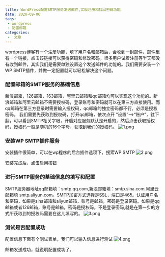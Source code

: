 ```yaml
---
title: WordPress配置SMTP服务发送邮件,实现注册和找回密码功能
date: 2020-09-06
tags:
 - wordpress
 - 配置邮箱
categories:
 -  文章
---
```


wordpress博客有一个注册功能，填了用户名和邮箱后，会收到一封邮件，邮件里有一个链接，点击该链接可以获得密码和修改密码。很多用户试着注册等半天都没有收到邮件，其实我们是需要单独设置这个发送邮件的功能的。我们需要安装一个WP SMTP插件，并做一定配置就可以轻松解决这个问题。

### 配置邮箱的SMTP服务的基础信息

新浪邮箱，126邮箱，163邮箱，阿里云邮箱和qq邮箱均可以实现这个功能的。新浪邮箱和阿里云邮箱不需要授权码，登录账号和密码就可以在第三方直接使用。而qq邮箱在第三方登录时需要输入授权码，qq邮箱的独立密码都不行，必须是授权密码。 我们需要先获取到授权码，打开qq邮箱，依次点开 “设置”–>“账户”，往下翻，可以看到SMTP相关字眼，开启对应服务默认是开启的，然后点击获取授权码，授权码一般是随机的16个字母，获取到我们的授权码。
![1.png](https://7376-svip9-1258873690.tcb.qcloud.la/tcb-cms/2020-09-06/qNuDV_c90hBsLW-xye6Qa47FiOAD6lkl.png)

### 安装WP SMTP插件服务

安装插件很简单，可以在wp程序的后台插件选项下，搜索WP SMTP
![2.png](https://7376-svip9-1258873690.tcb.qcloud.la/tcb-cms/2020-09-06/NEtrwvpbxMIOcygbo_i-5hP7gg24yrJr.png)

安装完成后，点击启用按钮

### 进行SMTP服务的基础信息的填写和配置

SMTP服务器地址qq邮箱填：smtp.qq.com,新浪邮箱填：smtp.sina.com,阿里云邮箱填 smtp.aliyun.com。SMTP加密方式选择是SSL，端口是465。认证用户名和密码，如果是sina邮箱和aliyun邮箱，账号是邮箱，密码是登录密码。如果是qq邮箱或者126邮箱，账号是邮箱，密码是授权码，不是登录密码,就是在第一步的方式所获取到的授权码需要在这儿填写的。
![3.png](https://7376-svip9-1258873690.tcb.qcloud.la/tcb-cms/2020-09-06/0s8JLl-nNlcybiYJtN98qHW6Q2wz3IJZ.png)

### 测试是否配置成功

配置信息下面有个测试表单，我们可以输入信息进行测试
![4.png](https://7376-svip9-1258873690.tcb.qcloud.la/tcb-cms/2020-09-06/DjjK96afPGvaIR2yaRCQye0eXagnPrXS.png)

邮箱发送成功，就说明配置成功了。
